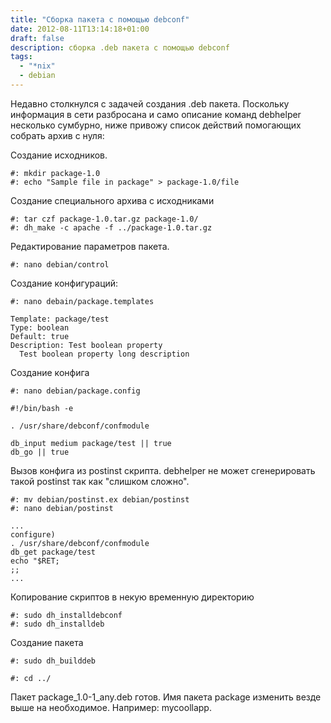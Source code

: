 ```yaml
---
title: "Сборка пакета с помощью debconf"
date: 2012-08-11T13:14:18+01:00
draft: false
description: сборка .deb пакета с помощью debconf
tags:
  - "*nix"
  - debian
---
```

Недавно столкнулся с задачей создания .deb пакета. Поскольку информация в сети разбросана и само описание команд debhelper несколько сумбурно, ниже привожу список действий помогающих собрать архив с нуля:

Создание исходников.
 
	#: mkdir package-1.0
	#: echo "Sample file in package" > package-1.0/file
	
Создание специального архива с исходниками

	#: tar czf package-1.0.tar.gz package-1.0/
	#: dh_make -c apache -f ../package-1.0.tar.gz

Редактирование параметров пакета. 

	#: nano debian/control
	
Создание конфигураций:

	#: nano debain/package.templates
	
	Template: package/test
	Type: boolean
	Default: true
	Description: Test boolean property
	  Test boolean property long description
	  
Создание конфига

	#: nano debian/package.config

	#!/bin/bash -e

	. /usr/share/debconf/confmodule

	db_input medium package/test || true
	db_go || true
	
Вызов конфига из postinst скрипта. debhelper не может сгенерировать такой postinst так как "слишком сложно".

	#: mv debian/postinst.ex debian/postinst
	#: nano debian/postinst

	...
	configure)
	. /usr/share/debconf/confmodule
	db_get package/test
	echo "$RET;
	;;
	...
	
Копирование скриптов в некую временную директорию

	#: sudo dh_installdebconf
	#: sudo dh_installdeb
	
Создание пакета

	#: sudo dh_builddeb

	#: cd ../
	
Пакет package_1.0-1_any.deb готов.
Имя пакета package изменить везде выше на необходимое. Например: mycoollapp.
		  